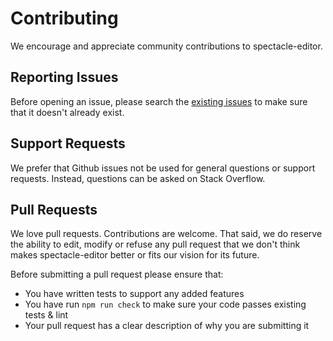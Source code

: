 # Contributing

We encourage and appreciate community contributions to spectacle-editor.

## Reporting Issues

Before opening an issue, please search the [existing issues](https://github.com/FormidableLabs/spectacle-editor)
to make sure that it doesn't already exist.

## Support Requests

We prefer that Github issues not be used for general questions or support requests. Instead, questions
can be asked on Stack Overflow.

## Pull Requests

We love pull requests. Contributions are welcome. That said, we do reserve the ability to edit,
modify or refuse any pull request that we don't think makes spectacle-editor better or fits our
vision for its future.

Before submitting a pull request please ensure that:

- You have written tests to support any added features
- You have run `npm run check` to make sure your code passes existing tests & lint
- Your pull request has a clear description of why you are submitting it
